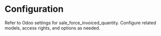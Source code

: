 # Configuration

Refer to Odoo settings for sale_force_invoiced_quantity. Configure related models, access rights, and options as needed.
